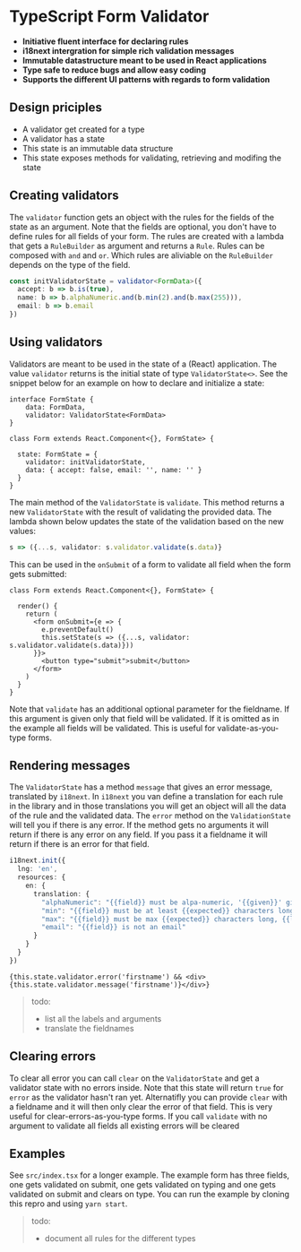 # TypeScript Form Validator

* **Initiative fluent interface for declaring rules**
* **i18next intergration for simple rich validation messages**
* **Immutable datastructure meant to be used in React applications**
* **Type safe to reduce bugs and allow easy coding**
* **Supports the different UI patterns with regards to form validation**

## Design priciples

* A validator get created for a type
* A validator has a state
* This state is an immutable data structure
* This state exposes methods for validating, retrieving and modifing the state

## Creating validators

The `validator` function gets an object with the rules for the fields of the state as an argument. Note that the fields are optional, you don't have to define rules for all fields of your form. The rules are created with a lambda that gets a `RuleBuilder` as argument and returns a `Rule`. Rules can be composed with `and` and `or`. Which rules are aliviable on the `RuleBuilder` depends on the type of the field.

```ts
const initValidatorState = validator<FormData>({
  accept: b => b.is(true),
  name: b => b.alphaNumeric.and(b.min(2).and(b.max(255))),
  email: b => b.email
})
```

## Using validators

Validators are meant to be used in the state of a (React) application. The value `validator` returns is the initial state of type `ValidatorState<>`. See the snippet below for an example on how to declare and initialize a state:

```tsx
interface FormState {
    data: FormData,
    validator: ValidatorState<FormData>
}

class Form extends React.Component<{}, FormState> {

  state: FormState = {
    validator: initValidatorState,
    data: { accept: false, email: '', name: '' }
  }
}
```

The main method of the `ValidatorState` is `validate`. This method returns a new `ValidatorState` with the result of validating the provided data. The lambda shown below updates the state of the validation based on the new values: 
```ts
s => ({...s, validator: s.validator.validate(s.data)}
```

This can be used in the `onSubmit` of a form to validate all field when the form gets submitted:
```tsx
class Form extends React.Component<{}, FormState> {

  render() {
    return (
      <form onSubmit={e => {
        e.preventDefault()
        this.setState(s => ({...s, validator: s.validator.validate(s.data)}))
      }}>
        <button type="submit">submit</button>
      </form>
    )
  }
}
```

Note that `validate` has an additional optional parameter for the fieldname. If this argument is given only that field will be validated. If it is omitted as in the example all fields will be validated. This is useful for validate-as-you-type forms.

## Rendering messages

The `ValidatorState` has a method `message` that gives an error message, translated by `i18next`. In `i18next` you van define a translation for each rule in the library and in those translations you will get an object will all the data of the rule and the validated data. The `error` method on the `ValidationState` will tell you if there is any error. If the method gets no arguments it will return if there is any error on any field. If you pass it a fieldname it will return if there is an error for that field.

```ts
i18next.init({
  lng: 'en',
  resources: {
    en: {
      translation: {
        "alphaNumeric": "{{field}} must be alpa-numeric, '{{given}}' given",
        "min": "{{field}} must be at least {{expected}} characters long, {{length}} given",
        "max": "{{field}} must be max {{expected}} characters long, {{length}} given",
        "email": "{{field}} is not an email"
      }
    }
  }
})
```

```tsx
{this.state.validator.error('firstname') && <div>{this.state.validator.message('firstname')}</div>}
```

> todo:
> - list all the labels and arguments
> - translate the fieldnames

## Clearing errors

To clear all error you can call `clear` on the `ValidatorState` and get a validator state with no errors inside. Note that this state will return `true` for `error` as the validator hasn't ran yet. Alternatifly you can provide `clear` with a fieldname and it will then only clear the error of that field. This is very useful for clear-errors-as-you-type forms. If you call `validate` with no argument to validate all fields all existing errors will be cleared

## Examples

See `src/index.tsx` for a longer example. The example form has three fields, one gets validated on submit, one gets validated on typing and one gets validated on submit and clears on type. You can run the example by cloning this repro and using `yarn start`.

> todo:
> - document all rules for the different types
